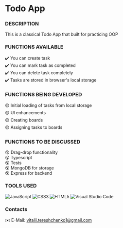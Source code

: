 # Todo App

### DESCRIPTION
This is a classical Todo App that built for practicing OOP

### FUNCTIONS AVAILABLE

✔️ You can create task <br />
✔️ You can mark task as completed <br />
✔️ You can delete task completely <br />
✔️ Tasks are stored in browser's local storage <br />

### FUNCTIONS BEING DEVELOPED

🟡 Initial loading of tasks from local storage <br />
🟡 UI enhancements <br />
🟡 Creating boards <br />
🟡 Assigning tasks to boards <br />

### FUNCTIONS TO BE DISCUSSED

😵 Drag-drop functionality <br />
😵 Typescript <br />
😵 Tests <br />
😵 MongoDB for storage <br />
😵 Express for backend <br />

### TOOLS USED

![JavaScript](https://img.shields.io/badge/javascript-%23323330.svg?style=for-the-badge&logo=javascript&logoColor=%23F7DF1E)
![CSS3](https://img.shields.io/badge/css3-%231572B6.svg?style=for-the-badge&logo=css3&logoColor=white)
![HTML5](https://img.shields.io/badge/html5-%23E34F26.svg?style=for-the-badge&logo=html5&logoColor=white)
![Visual Studio Code](https://img.shields.io/badge/Visual%20Studio%20Code-0078d7.svg?style=for-the-badge&logo=visual-studio-code&logoColor=white)

###  Contacts
✉️ E-Mail: [vitalii.tereshchenko1@gmail.com](mailto:vitalii.tereshchenko1@gmail.com)
